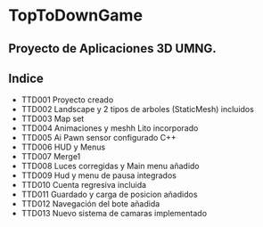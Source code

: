 ﻿# TopToDownGame
Proyecto de Aplicaciones 3D UMNG.
---
## Indice
* TTD001 Proyecto creado
* TTD002 Landscape y 2 tipos de arboles (StaticMesh) incluidos
* TTD003 Map set
* TTD004 Animaciones y meshh Lito incorporado
* TTD005 Ai Pawn sensor configurado C++
* TTD006 HUD y Menus
* TTD007 Merge1
* TTD008 Luces corregidas y Main menu añadido
* TTD009 Hud y menu de pausa integrados
* TTD010 Cuenta regresiva incluida
* TTD011 Guardado y carga de posicion añadidos
* TTD012 Navegación del bote añadida
* TTD013 Nuevo sistema de camaras implementado